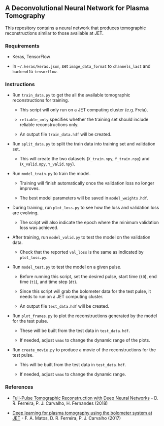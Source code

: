 ## A Deconvolutional Neural Network for Plasma Tomography

This repository contains a neural network that produces tomographic reconstructions similar to those available at JET.

### Requirements

- Keras, TensorFlow

- In `~/.keras/keras.json`, set `image_data_format` to `channels_last` and `backend` to `tensorflow`.

### Instructions

- Run `train_data.py` to get the all the available tomographic reconstructions for training.

    - This script will only run on a JET computing cluster (e.g. Freia).
    
    - `reliable_only` specifies whether the training set should include reliable reconstructions only.

    - An output file `train_data.hdf` will be created.

- Run `split_data.py` to split the train data into training set and validation set.

    - This will create the two datasets (`X_train.npy`, `Y_train.npy`) and (`X_valid.npy`, `Y_valid.npy`).

- Run `model_train.py` to train the model.

    - Training will finish automatically once the validation loss no longer improves.
    
    - The best model parameters will be saved in `model_weights.hdf`.

- During training, run `plot_loss.py` to see how the loss and validation loss are evolving.

    - The script will also indicate the epoch where the minimum validation loss was achieved.
    
- After training, run `model_valid.py` to test the model on the validation data.

    - Check that the reported `val_loss` is the same as indicated by `plot_loss.py`.

- Run `model_test.py` to test the model on a given pulse.

    - Before running this script, set the desired pulse, start time (`t0`), end time (`t1`), and time step (`dt`).

    - Since this script will grab the bolometer data for the test pulse, it needs to run on a JET computing cluster.
    
    - An output file `test_data.hdf` will be created.

- Run `plot_frames.py` to plot the reconstructions generated by the model for the test pulse.

    - These will be built from the test data in `test_data.hdf`.
    
    - If needed, adjust `vmax` to change the dynamic range of the plots.

- Run `create_movie.py` to produce a movie of the reconstructions for the test pulse.

    - This will be built from the test data in `test_data.hdf`.

    - If needed, adjust `vmax` to change the dynamic range.


### References

- [Full-Pulse Tomographic Reconstruction with Deep Neural Networks](https://arxiv.org/pdf/1802.02242.pdf) - D. R. Ferreira, P. J. Carvalho, H. Fernandes (2018)

- [Deep learning for plasma tomography using the bolometer system at JET](https://arxiv.org/pdf/1701.00322.pdf) - F. A. Matos, D. R. Ferreira, P. J. Carvalho (2017)
